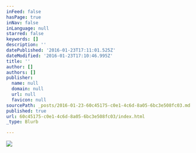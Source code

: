 ```yaml
---
inFeed: false
hasPage: true
inNav: false
inLanguage: null
starred: false
keywords: []
description: ''
datePublished: '2016-01-23T17:11:01.525Z'
dateModified: '2016-01-23T17:10:46.995Z'
title: ''
author: []
authors: []
publisher:
  name: null
  domain: null
  url: null
  favicon: null
sourcePath: _posts/2016-01-23-60c45175-c0e1-4c6d-8a05-6bc3e508fc03.md
published: true
url: 60c45175-c0e1-4c6d-8a05-6bc3e508fc03/index.html
_type: Blurb

---
```

![](https://the-grid-user-content.s3-us-west-2.amazonaws.com/9ca5ca89-8edb-479e-bc3b-ba1ffba5a454.jpg)